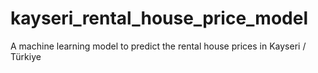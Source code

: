 # kayseri_rental_house_price_model
 A machine learning model to predict the rental house prices in Kayseri / Türkiye
